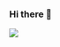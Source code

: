 ### Hi there 👋

<!--
**dlgusrb3456/dlgusrb3456** is a ✨ _special_ ✨ repository because its `README.md` (this file) appears on your GitHub profile.

Here are some ideas to get you started:

- 🔭 I’m currently working on ...
- 🌱 I’m currently learning ...
- 👯 I’m looking to collaborate on ...
- 🤔 I’m looking for help with ...
- 💬 Ask me about ...
- 📫 How to reach me: ...
- 😄 Pronouns: ...
- ⚡ Fun fact: ...
-->

<a href="https://hobo1229.tistory.com/" target="_blank"><img src="https://img.shields.io/badge/#000000?style=flat-square&logo=Tistory&logoColor=white"/></a>
